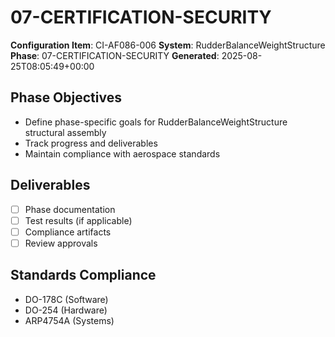 # 07-CERTIFICATION-SECURITY

**Configuration Item**: CI-AF086-006
**System**: RudderBalanceWeightStructure
**Phase**: 07-CERTIFICATION-SECURITY
**Generated**: 2025-08-25T08:05:49+00:00

## Phase Objectives
- Define phase-specific goals for RudderBalanceWeightStructure structural assembly
- Track progress and deliverables
- Maintain compliance with aerospace standards

## Deliverables
- [ ] Phase documentation
- [ ] Test results (if applicable)
- [ ] Compliance artifacts
- [ ] Review approvals

## Standards Compliance
- DO-178C (Software)
- DO-254 (Hardware)
- ARP4754A (Systems)

